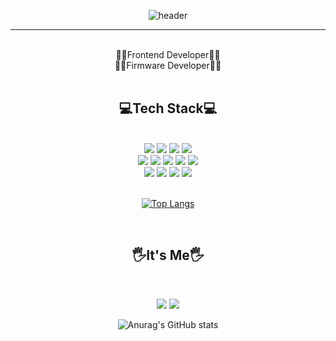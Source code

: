 <div align="center">
  
  ![header](https://capsule-render.vercel.app/api?type=transparent&text=HeeyoungChoi&fontColor=9DB1FA)
</div>
<hr/>
<br/>
<div align="center">👨‍💻Frontend Developer👨‍💻</div>
<div align="center">👨‍💻Firmware Developer👨‍💻</div>
<br/>
<h2 align="center">
  💻Tech Stack💻
</h2>
<br/>
<div align="center">
  <img src="https://img.shields.io/badge/html5-E34F26?style=for-the-badge&logo=html5&logoColor=white">
  <img src="https://img.shields.io/badge/css3-1572B6?style=for-the-badge&logo=css3&logoColor=white">
  <img src="https://img.shields.io/badge/javascript-F7DF1E?style=for-the-badge&logo=javascript&logoColor=white">
  <img src="https://img.shields.io/badge/react-61DAFB?style=for-the-badge&logo=react&logoColor=white">
</div>
<div align="center">
  <img src="https://img.shields.io/badge/git-F05032?style=for-the-badge&logo=git&logoColor=white">
  <img src="https://img.shields.io/badge/gitkraken-179287?style=for-the-badge&logo=gitkraken&logoColor=white">
  <img src="https://img.shields.io/badge/github-181717?style=for-the-badge&logo=github&logoColor=white">
  <img src="https://img.shields.io/badge/notion-000000?style=for-the-badge&logo=notion&logoColor=white">
  <img src="https://img.shields.io/badge/figma-F24E1E?style=for-the-badge&logo=figma&logoColor=white">
</div>
<div align="center">
  <img src="https://img.shields.io/badge/c-A8B9CC?style=for-the-badge&logo=c&logoColor=white">
  <img src="https://img.shields.io/badge/c++-00599C?style=for-the-badge&logo=cplusplus&logoColor=white">
  <img src="https://img.shields.io/badge/arduino-00878F?style=for-the-badge&logo=arduino&logoColor=white">
  <img src="https://img.shields.io/badge/python-3776AB?style=for-the-badge&logo=python&logoColor=white">
</div>
<br/>
<div align="center">

  [![Top Langs](https://github-readme-stats.vercel.app/api/top-langs/?username=downpour07&layout=compact)](https://github.com/downpour07/github-readme-stats)
</div>
<br/>
<h2 align="center">
  🖐️It's Me🖐️
</h2>
<br/>
<div align="center">
  
  <a href="mailto:choiheeyoung10@gmail.com"><img src="https://img.shields.io/badge/Gmail-D14836?style=for-the-badge&logo=gmail&logoColor=white&link=mailto:choiheeyoung10@gmail.com"/></a>
  <a href="https://www.instagram.com/youn_nce"><img src="https://img.shields.io/badge/Instagram-%23E4405F.svg?style=for-the-badge&logo=Instagram&logoColor=white&link=https://www.instagram.com/youn_nce"/></a>
</div>
<div align="center">

  ![Anurag's GitHub stats](https://github-readme-stats.vercel.app/api?username=downpour07&show_icons=true&theme=radical)
</div>
